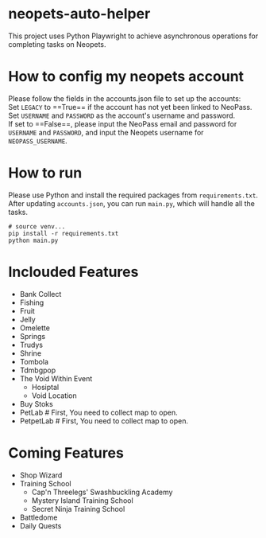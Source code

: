# neopets-auto-helper

This project uses Python Playwright to achieve asynchronous operations for completing tasks on Neopets.

# How to config my neopets account
Please follow the fields in the accounts.json file to set up the accounts: <br>
Set `LEGACY` to ==True== if the account has not yet been linked to NeoPass. <br>
Set `USERNAME` and `PASSWORD` as the account's username and password.<br>
If set to ==False==, please input the NeoPass email and password for `USERNAME` and `PASSWORD`, and input the Neopets username for `NEOPASS_USERNAME`.

# How to run

Please use Python and install the required packages from `requirements.txt`. After updating `accounts.json`, you can run `main.py`, which will handle all the tasks.

```
# source venv...
pip install -r requirements.txt
python main.py
```

# Inclouded Features

- Bank Collect
- Fishing
- Fruit
- Jelly
- Omelette
- Springs
- Trudys
- Shrine
- Tombola
- Tdmbgpop
- The Void Within Event
    - Hosiptal
    - Void Location
- Buy Stoks
- PetLab    # First, You need to collect map to open.
- PetpetLab # First, You need to collect map to open.

# Coming Features
- Shop Wizard
- Training School
    - Cap'n Threelegs' Swashbuckling Academy
    - Mystery Island Training School
    - Secret Ninja Training School
- Battledome
- Daily Quests
